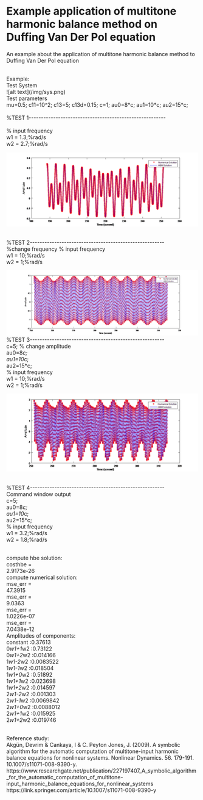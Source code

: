 # Example application of multitone harmonic balance method on Duffing Van Der Pol equation
An example about the application of multitone harmonic balance method to Duffing Van Der Pol equation
<br />

<br />
Example:
<br />
Test System
<br />
![alt text](/img/sys.png)
<br />
Test parameters
<br />
mu=0.5; c11=10^2; c13=5; c13d=0.15;
c=1;
au0=8*c;
au1=10*c;
au2=15*c;
<br />
<br />%TEST 1--------------------------------------------------------
<br />
<br />%   input frequency
<br />w1 = 1.3;%rad/s
<br />w2 = 2.7;%rad/s

![alt text](/img/im1.png)

<br />%TEST 2-------------------------------------------------------
<br />%change frequency
%   input frequency
<br />w1 = 10;%rad/s
<br />w2 = 1;%rad/s

![alt text](/img/im2.png)
<br />%TEST 3-------------------------------------------------------
<br />c=5; % change amplitude
<br />au0=8*c;
<br />au1=10*c;
<br />au2=15*c;
<br />%   input frequency
<br />w1 = 10;%rad/s
<br />w2 = 1;%rad/s

![alt text](/img/im3.png)

<br />%TEST 4-------------------------------------------------------
<br />Command window output
<br />c=5;
<br />au0=8*c;
<br />au1=10*c;
<br />au2=15*c;
<br />%   input frequency
<br />w1 = 3.2;%rad/s
<br />w2 = 1.8;%rad/s

<br />compute hbe solution: 
<br />costhbe =
<br />   2.9173e-26
<br />compute numerical solution: 
<br />mse_err =
 <br />  47.3915
<br />mse_err =
<br />    9.0363
<br />mse_err =
<br />   1.0226e-07
<br />mse_err =
<br />   7.0438e-12
<br />Amplitudes of components:
<br />constant   :0.37613
<br />0*w1+1*w2  :0.73122
<br />0*w1+2*w2  :0.014166
<br />1*w1-2*w2  :0.0083522
<br />1*w1-1*w2  :0.018504
<br />1*w1+0*w2  :0.51892
<br />1*w1+1*w2  :0.023698
<br />1*w1+2*w2  :0.014597
<br />2*w1-2*w2  :0.001303
<br />2*w1-1*w2  :0.0069842
<br />2*w1+0*w2  :0.0088012
<br />2*w1+1*w2  :0.015925
<br />2*w1+2*w2  :0.019746

<br />
Reference study:
<br />
Akgün, Devrim & Cankaya, I & C. Peyton Jones, J. (2009). A symbolic algorithm for the automatic computation of multitone-input harmonic balance equations for nonlinear systems. Nonlinear Dynamics. 56. 179-191. 10.1007/s11071-008-9390-y. 
<br />
https://www.researchgate.net/publication/227197407_A_symbolic_algorithm_for_the_automatic_computation_of_multitone-input_harmonic_balance_equations_for_nonlinear_systems
<br />
https://link.springer.com/article/10.1007/s11071-008-9390-y
<br />
<br />
